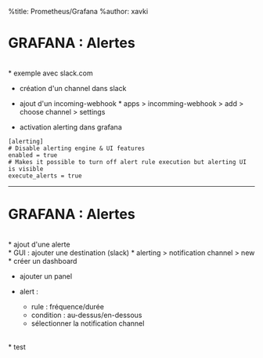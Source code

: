 %title: Prometheus/Grafana
%author: xavki


# GRAFANA : Alertes



<br>
* exemple avec slack.com

* création d'un channel dans slack

* ajout d'un incoming-webhook
		* apps > incomming-webhook > add > choose channel > settings

* activation alerting dans grafana
		
```
[alerting]
# Disable alerting engine & UI features
enabled = true
# Makes it possible to turn off alert rule execution but alerting UI is visible
execute_alerts = true
```

-----------------------------------------------------------------

# GRAFANA : Alertes

<br>
* ajout d'une alerte

<br>
* GUI : ajouter une destination (slack)
	* alerting > notification channel > new

<br>
* créer un dashboard

* ajouter un panel

* alert : 
	* rule : fréquence/durée
	* condition : au-dessus/en-dessous
	* sélectionner la notification channel

<br>
* test
